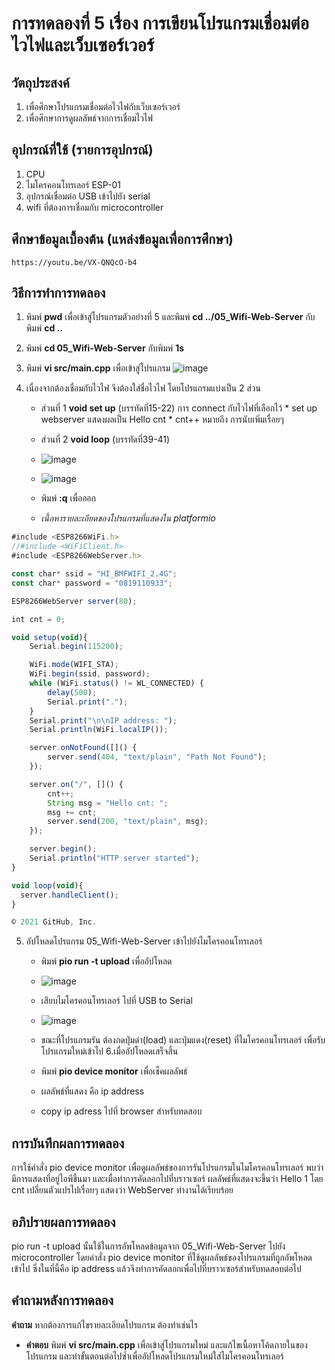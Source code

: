 #  การทดลองที่ 5 เรื่อง การเขียนโปรแกรมเชื่อมต่อไวไฟและเว็บเซอร์เวอร์

##  วัตถุประสงค์
1. เพื่อศึกษาโปรแกรมเชื่อมต่อไวไฟกับเว็บเซอร์เวอร์
2. เพื่อศึกษาการดูผลลัพธ์จากการเชื่อมไวไฟ

##  อุปกรณ์ที่ใช้ (รายการอุปกรณ์)
1. CPU
2. ไมโครคอนโทรเลอร์ ESP-01
3. อุปกรณ์เชื่อมต่อ USB เข้าไปยัง serial
4. wifi ที่ต้องการเชื่อมกับ microcontroller

##  ศึกษาข้อมูลเบื้องต้น (แหล่งข้อมูลเพื่อการศึกษา)
    https://youtu.be/VX-QNQcO-b4

##  วิธีการทำการทดลอง
1. พิมพ์ **pwd** เพื่อเข้าสู่โปรแกรมตัวอย่างที่ 5 และพิมพ์ **cd ../05_Wifi-Web-Server** กับพิมพ์ **cd ..**
2. พิมพ์ **cd 05_Wifi-Web-Server** กับพิมพ์ **1s**
3. พิมพ์ **vi src/main.cpp** เพื่อเข้าสู่โปรแกรม
	 ![image](https://user-images.githubusercontent.com/80879429/112274173-c5776100-8cb0-11eb-82f8-fc3b5fc989e1.png)

4. เนื่องจากต้องเชื่อมกับไวไฟ จึงต้องใส่ชื่อไวไฟ โดยโปรแกรมแบ่งเป็น 2 ส่วน
    - ส่วนที่ 1 **void set up** (บรรทัดที่15-22) การ connect กับไวไฟที่เลือกไว้
            	* set up webserver แสดงผลเป็น Hello cnt
           	* cnt++ หมายถึง การนับเพิ่มเรื่อยๆ
    - ส่วนที่ 2 **void loop** (บรรทัดที่39-41) 
    - ![image](https://user-images.githubusercontent.com/80879429/112274203-ce683280-8cb0-11eb-882c-be85b7128e0b.png)

    - ![image](https://user-images.githubusercontent.com/80879429/112274222-d32ce680-8cb0-11eb-8c5c-df39dd0e4793.png)

    - พิมพ์ **:q** เพื่อออก
    - *เนื้อหารายละเอียดของโปรแกรมที่แสดงใน platformio*

```javascript
#include <ESP8266WiFi.h>
//#include <WiFiClient.h>
#include <ESP8266WebServer.h>

const char* ssid = "HI_BMFWIFI_2.4G";
const char* password = "0819110933";

ESP8266WebServer server(80);

int cnt = 0;

void setup(void){
	Serial.begin(115200);

	WiFi.mode(WIFI_STA);
	WiFi.begin(ssid, password);
	while (WiFi.status() != WL_CONNECTED) {
		delay(500);
		Serial.print(".");
	}
	Serial.print("\n\nIP address: ");
	Serial.println(WiFi.localIP());

	server.onNotFound([]() {
		server.send(404, "text/plain", "Path Not Found");
	});

	server.on("/", []() {
		cnt++;
		String msg = "Hello cnt: ";
		msg += cnt;
		server.send(200, "text/plain", msg);
	});

	server.begin();
	Serial.println("HTTP server started");
}

void loop(void){
  server.handleClient();
}

© 2021 GitHub, Inc.
```

5. อัปโหลดโปรแกรม 05_Wifi-Web-Server เข้าไปยังไมโครคอนโทรเลอร์ 
    - พิมพ์ **pio run -t upload** เพื่ออัปโหลด
    - ![image](https://user-images.githubusercontent.com/80879429/112274246-d9bb5e00-8cb0-11eb-8168-aefe0e1155b9.png)

    - เสียบไมโครคอนโทรเลอร์ ไปที่ USB to Serial
    - ![image](https://user-images.githubusercontent.com/80879429/112274269-dde77b80-8cb0-11eb-85e8-058a3d681de0.png)

    - ขณะที่โปรแกรมรัน ต้องกดปุ่มดำ(load)  และปุ่มแดง(reset) ที่ไมโครคอนโทรเลอร์ เพื่อรับโปรแกรมใหม่เข้าไป
6.เมื่ออัปโหลดเสร็จสิ้น 
    - พิมพ์ **pio device monitor** เพื่อเช็คผลลัพธ์
    - ผลลัพธ์ที่แสดง คือ ip address
    - copy ip adress ไปที่ browser สำหรับทดสอบ

##  การบันทึกผลการทดลอง
การใช้คำสั่ง pio device monitor เพื่อดูผลลัพธ์ของการรันโปรแกรมในไมโครคอนโทรเลอร์ พบว่า มีการแสดงที่อยู่ไอพีขึ้นมา และเมื่อทำการคัดลอกไปที่บราวเซอร์ ผลลัพธ์ที่แสดงจะขึ้นว่า Hello 1 โดย cnt เปลี่ยนตัวแปรไปเรื่อยๆ แสดงว่า WebServer ทำงานได้เรียบร้อย

##  อภิปรายผลการทดลอง
pio run -t upload นั้นใช้ในการอัพโหลดข้อมูลจาก 05_Wifi-Web-Server ไปยัง microcontroller โดยคำสั่ง pio device monitor ที่ใช้ดูผลลัพธ์ของโปรแกรมที่ถูกอัพโหลดเข้าไป ซึ่งในที่นี้คือ ip address แล้วจึงทำการคัดลอกเพื่อไปที่บราวเซอร์สำหรับทดสอบต่อไป

##  คำถามหลังการทดลอง
**คำถาม**   หากต้องการแก้ไขรายละเอียดโปรแกรม ต้องทำเช่นไร
* **คำตอบ** พิมพ์ **vi src/main.cpp** เพื่อเข้าสู่โปรแกรมใหม่ และแก้ไขเนื้อหาโค้ดภายในของโปรแกรม และทำขั้นตอนต่อไปซ้ำเพื่ออัปโหลดโปรแกรมใหม่ใส่ไมโครคอนโทรเลอร์
